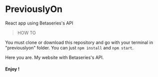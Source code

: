 # PreviouslyOn
React app using Betaseries's API 


> HOW TO

You must clone or download this repository and go with your terminal in "previouslyon" folder. You can just ```npm install``` and ```npm start```.

Here you are. My website with Betaseries's API. 

#### Enjoy !
